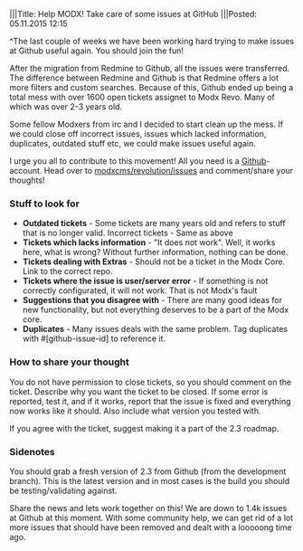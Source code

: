 |||Title: Help MODX! Take care of some issues at GitHub
|||Posted: 05.11.2015 12:15

^The last couple of weeks we have been working hard trying to make issues at Github useful again. You should join the fun!

After the migration from Redmine to Github, all the issues were transferred. The difference between Redmine and Github is that Redmine offers a lot more filters and custom searches. Because of this, Github ended up being a total mess with over 1600 open tickets assignet to Modx Revo. Many of which was over 2-3 years old.

Some fellow Modxers from irc and I decided to start clean up the mess. If we could close off incorrect issues, issues which lacked information, duplicates, outdated stuff etc, we could make issues useful again.

I urge you all to contribute to this movement! All you need is a [Github](https://github.com/)-account. Head over to [modxcms/revolution/issues](https://github.com/modxcms/revolution/issues) and comment/share your thoughts!

### Stuff to look for

- **Outdated tickets** - Some tickets are many years old and refers to stuff that is no longer valid.
Incorrect tickets - Same as above
- **Tickets which lacks information** - "It does not work". Well, it works here, what is wrong? Without further information, nothing can be done.
- **Tickets dealing with Extras** - Should not be a ticket in the Modx Core. Link to the correct repo.
- **Tickets where the issue is user/server error** - If something is not correctly configurated, it will not work. That is not Modx's fault
- **Suggestions that you disagree with** - There are many good ideas for new functionality, but not everything deserves to be a part of the Modx core.
- **Duplicates** - Many issues deals with the same problem. Tag duplicates with #[github-issue-id] to reference it.

### How to share your thought

You do not have permission to close tickets, so you should comment on the ticket. Describe why you want the ticket to be closed. If some error is reported, test it, and if it works, report that the issue is fixed and everything now works like it should. Also include what version you tested with.

If you agree with the ticket, suggest making it a part of the 2.3 roadmap.

### Sidenotes

You should grab a fresh version of 2.3 from Github (from the development branch). This is the latest version and in most cases is the build you should be testing/validating against.

Share the news and lets work together on this! We are down to 1.4k issues at Github at this moment. With some community help, we can get rid of a lot more issues that should have been removed and dealt with a looooong time ago.